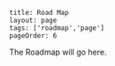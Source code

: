 ```
title: Road Map
layout: page
tags: ['roadmap','page']
pageOrder: 6
```

The Roadmap will go here.
